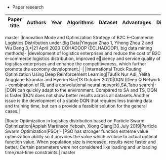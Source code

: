 - Paper research

|Paper title|Authors|Year|Algorithms|Dataset|Advantages|Disadvantages|
|---|---|---|---|---|---|---|
master
|Innovation Mode and Optimization Strategy of B2C E-Commerce Logistics Distribution under Big Data|Yingyan Zhao 1, Yihong Zhou 2 and Wu Deng 3,*|21 April 2020|COHADOOP (ECLHADOOP), big data mining methods|- |development of logistics enterprises and reduce the cost of B2C e-commerce logistics distribution, improved eciency and service quality of logistics enterprises and enhance the competitiveness, which further promote the economy development.|-|
|International Truck Routing Optimization Using Deep Reinforcement Learning|Taufik Nur Adi, Yelita Anggiane Iskandar and Hyerim Bae|13 October 2020|DQN (Deep Q Network - combination of RL and a convolutional neural network),SA,Tabu search|-|DQN can quickly adapt to the environment. Compared to SA and TS, DQN is faster.|DQN does not show better results across all datasets.Another issue is the development of a stable DQN that requires less training data and training time, but can a provide a feasible solution for the general cases.|




|Route Optimization in logistics distribution based on Particle Swarm Optimization|Appiah Martinson Yeboah, Xiong Qiang|30 July 2019|Particle Swarm Optimization(PSO)|- |PSO has stronger function extreme value optimization ability so it provides the value which is close to actual optimal function value. When population size is increased, results were faster and better.|Certain parameters were not considered like loading and unloading time,real-time constraints.|
master
